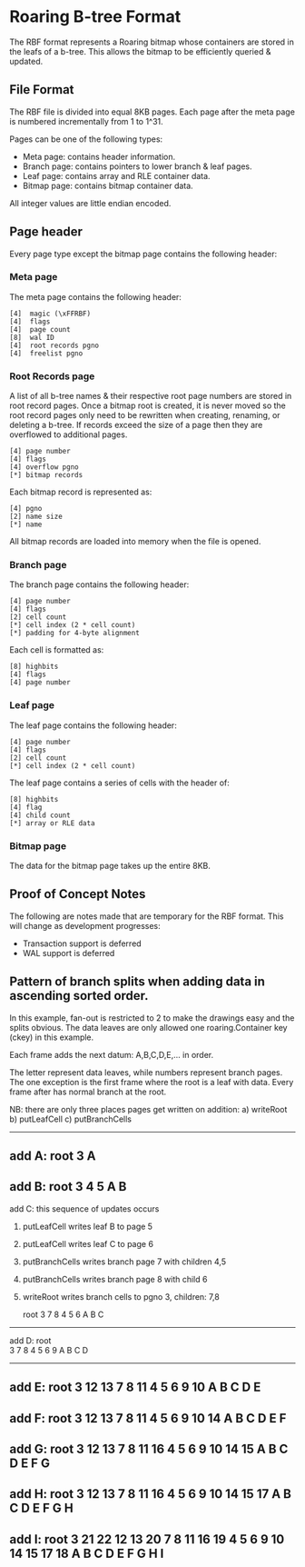 Roaring B-tree Format
=====================

The RBF format represents a Roaring bitmap whose containers are stored in the
leafs of a b-tree. This allows the bitmap to be efficiently queried & updated.


## File Format

The RBF file is divided into equal 8KB pages. Each page after the meta page
is numbered incrementally from 1 to 1^31.

Pages can be one of the following types:

- Meta page: contains header information.
- Branch page: contains pointers to lower branch & leaf pages.
- Leaf page: contains array and RLE container data.
- Bitmap page: contains bitmap container data.

All integer values are little endian encoded.


## Page header

Every page type except the bitmap page contains the following header:


### Meta page

The meta page contains the following header:

	[4]  magic (\xFFRBF)
	[4]  flags
	[4]  page count
	[8]  wal ID
	[4]  root records pgno
	[4]  freelist pgno


### Root Records page

A list of all b-tree names & their respective root page numbers are stored in
root record pages. Once a bitmap root is created, it is never moved so the 
root record pages only need to be rewritten when creating, renaming, or deleting
a b-tree. If records exceed the size of a page then they are overflowed to
additional pages.

	[4] page number
	[4] flags
	[4] overflow pgno
	[*] bitmap records

Each bitmap record is represented as:

	[4] pgno
	[2] name size
	[*] name

All bitmap records are loaded into memory when the file is opened.


### Branch page

The branch page contains the following header:

	[4] page number
	[4] flags
	[2] cell count
	[*] cell index (2 * cell count)
	[*] padding for 4-byte alignment

Each cell is formatted as:

	[8] highbits
	[4] flags
	[4] page number


### Leaf page

The leaf page contains the following header:

	[4] page number
	[4] flags
	[2] cell count
	[*] cell index (2 * cell count)


The leaf page contains a series of cells with the header of:

	[8] highbits
	[4] flag
	[4] child count
	[*] array or RLE data


### Bitmap page

The data for the bitmap page takes up the entire 8KB.


## Proof of Concept Notes

The following are notes made that are temporary for the RBF format. This will
change as development progresses:

- Transaction support is deferred
- WAL support is deferred


## Pattern of branch splits when adding data in ascending sorted order.

In this example, fan-out is restricted to 2 to make the
drawings easy and the splits obvious. The data leaves are only allowed one
roaring.Container key (ckey) in this example.

Each frame adds the next datum: A,B,C,D,E,... in order.

The letter represent data leaves, while
numbers represent branch pages. The one exception is the
first frame where the root is a leaf with data.
Every frame after has normal branch at the root.

NB: there are only three places pages get written on addition:
a) writeRoot
b) putLeafCell
c) putBranchCells

---------------------------------------------
add A:
        root
         3
         A
---------------------------------------------
add B:
      root
       3
     4   5
     A   B
---------------------------------------------
add C: this sequence of updates occurs

1) putLeafCell writes leaf B to page 5
2) putLeafCell writes leaf C to page 6
3) putBranchCells writes branch page 7 with children 4,5
4) putBranchCells writes branch page 8 with child 6
5) writeRoot writes branch cells to pgno 3, children: 7,8

      root
       3
    7     8
  4  5    6
  A  B    C
---------------------------------------------
add D:
      root                 
       3
    7      8
  4  5   6   9
  A  B   C   D
             
---------------------------------------------
add E:
             root
              3
     12              13
  7      8           11
4  5    6 9          10
A  B    C D           E
---------------------------------------------
add F:
             root
              3
     12              13
  7      8           11
4  5    6 9        10  14
A  B    C D         E   F
---------------------------------------------
add G:
             root
              3
     12                13
  7      8           11    16
4  5    6 9        10  14  15
A  B    C D         E   F   G
---------------------------------------------
add H:
             root
              3
     12                13
  7      8           11    16
4  5    6 9        10  14  15 17
A  B    C D         E   F   G  H
---------------------------------------------
add I:
                                 root
                                  3
              21                         22
     12                 13               20
  7      8           11    16            19
4  5    6 9        10  14  15 17         18
A  B    C D         E   F   G  H          I
---------------------------------------------

